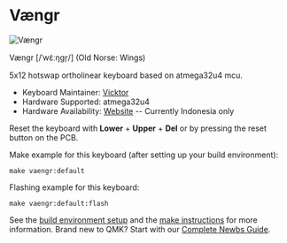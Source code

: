 # Vængr

![Vængr](https://i.imgur.com/bwN7SzF.jpg)

Vængr [/ˈwɛ̃ːŋɡr̩/] (Old Norse: Wings)

5x12 hotswap ortholinear keyboard based on atmega32u4 mcu.

* Keyboard Maintainer: [Vicktor](https://github.com/vicktorhu)
* Hardware Supported: atmega32u4
* Hardware Availability: [Website](https://www.runes.id) -- Currently Indonesia only

Reset the keyboard with **Lower** + **Upper** + **Del** or by pressing the reset button on the PCB.
  
Make example for this keyboard (after setting up your build environment):

    make vaengr:default

Flashing example for this keyboard:

    make vaengr:default:flash

See the [build environment setup](https://docs.qmk.fm/#/getting_started_build_tools) and the [make instructions](https://docs.qmk.fm/#/getting_started_make_guide) for more information. Brand new to QMK? Start with our [Complete Newbs Guide](https://docs.qmk.fm/#/newbs).
